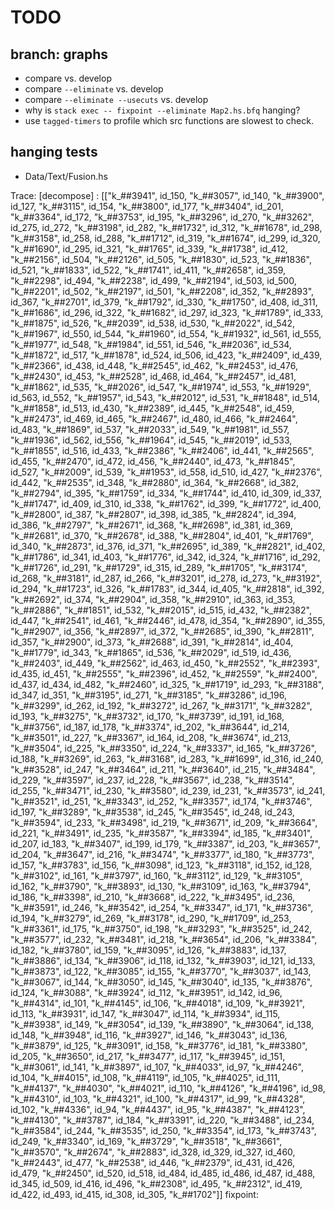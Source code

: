 # TODO

## branch: graphs

+ compare vs. develop
+ compare `--eliminate` vs. develop
+ compare `--eliminate --usecuts` vs. develop
+ why is `stack exec -- fixpoint --eliminate Map2.hs.bfq` hanging?
+ use `tagged-timers` to profile which src functions are slowest to check.

## hanging tests

+ Data/Text/Fusion.hs



Trace: [decompose] : [["k_##3941", id_150, "k_##3057", id_140, "k_##3900", id_127, "k_##3115", id_154, "k_##3800", id_177, "k_##3404", id_201, "k_##3364", id_172, "k_##3753", id_195, "k_##3296", id_270, "k_##3262", id_275, id_272, "k_##3198", id_282, "k_##1732", id_312, "k_##1678", id_298, "k_##3158", id_258, id_288, "k_##1712", id_319, "k_##1674", id_299, id_320, "k_##1690", id_295, id_321, "k_##1765", id_339, "k_##1738", id_412, "k_##2156", id_504, "k_##2126", id_505, "k_##1830", id_523, "k_##1836", id_521, "k_##1833", id_522, "k_##1741", id_411, "k_##2658", id_359, "k_##2298", id_494, "k_##2238", id_499, "k_##2194", id_503, id_500, "k_##2201", id_502, "k_##2197", id_501, "k_##2208", id_352, "k_##2893", id_367, "k_##2701", id_379, "k_##1792", id_330, "k_##1750", id_408, id_311, "k_##1686", id_296, id_322, "k_##1682", id_297, id_323, "k_##1789", id_333, "k_##1875", id_526, "k_##2039", id_538, id_530, "k_##2022", id_542, "k_##1967", id_550, id_544, "k_##1960", id_554, "k_##1932", id_561, id_555, "k_##1977", id_548, "k_##1984", id_551, id_546, "k_##2036", id_534, "k_##1872", id_517, "k_##1878", id_524, id_506, id_423, "k_##2409", id_439, "k_##2366", id_438, id_448, "k_##2545", id_462, "k_##2453", id_476, "k_##2430", id_453, "k_##2528", id_468, id_464, "k_##2457", id_481, "k_##1862", id_535, "k_##2026", id_547, "k_##1974", id_553, "k_##1929", id_563, id_552, "k_##1957", id_543, "k_##2012", id_531, "k_##1848", id_514, "k_##1858", id_513, id_430, "k_##2389", id_445, "k_##2548", id_459, "k_##2473", id_469, id_465, "k_##2467", id_480, id_466, "k_##2464", id_483, "k_##1869", id_537, "k_##2033", id_549, "k_##1981", id_557, "k_##1936", id_562, id_556, "k_##1964", id_545, "k_##2019", id_533, "k_##1855", id_516, id_433, "k_##2386", "k_##2406", id_441, "k_##2565", id_455, "k_##2470", id_472, id_456, "k_##2440", id_473, "k_##1845", id_527, "k_##2009", id_539, "k_##1953", id_558, id_510, id_427, "k_##2376", id_442, "k_##2535", id_348, "k_##2880", id_364, "k_##2668", id_382, "k_##2794", id_395, "k_##1759", id_334, "k_##1744", id_410, id_309, id_337, "k_##1747", id_409, id_310, id_338, "k_##1762", id_399, "k_##1772", id_400, "k_##2800", id_387, "k_##2807", id_398, id_385, "k_##2824", id_394, id_386, "k_##2797", "k_##2671", id_368, "k_##2698", id_381, id_369, "k_##2681", id_370, "k_##2678", id_388, "k_##2804", id_401, "k_##1769", id_340, "k_##2873", id_376, id_371, "k_##2695", id_389, "k_##2821", id_402, "k_##1786", id_341, id_403, "k_##1776", id_342, id_324, "k_##1716", id_292, "k_##1726", id_291, "k_##1729", id_315, id_289, "k_##1705", "k_##3174", id_268, "k_##3181", id_287, id_266, "k_##3201", id_278, id_273, "k_##3192", id_294, "k_##1723", id_326, "k_##1783", id_344, id_405, "k_##2818", id_392, "k_##2692", id_374, "k_##2904", id_358, "k_##2910", id_363, id_353, "k_##2886", "k_##1851", id_532, "k_##2015", id_515, id_432, "k_##2382", id_447, "k_##2541", id_461, "k_##2446", id_478, id_354, "k_##2890", id_355, "k_##2907", id_356, "k_##2897", id_372, "k_##2685", id_390, "k_##2811", id_357, "k_##2900", id_373, "k_##2688", id_391, "k_##2814", id_404, "k_##1779", id_343, "k_##1865", id_536, "k_##2029", id_519, id_436, "k_##2403", id_449, "k_##2562", id_463, id_450, "k_##2552", "k_##2393", id_435, id_451, "k_##2555", "k_##2396", id_452, "k_##2559", "k_##2400", id_437, id_434, id_482, "k_##2460", id_325, "k_##1719", id_293, "k_##3188", id_347, id_351, "k_##3195", id_271, "k_##3185", "k_##3286", id_196, "k_##3299", id_262, id_192, "k_##3272", id_267, "k_##3171", "k_##3282", id_193, "k_##3275", "k_##3732", id_170, "k_##3739", id_191, id_168, "k_##3756", id_187, id_178, "k_##3374", id_202, "k_##3644", id_214, "k_##3501", id_227, "k_##3367", id_164, id_208, "k_##3674", id_213, "k_##3504", id_225, "k_##3350", id_224, "k_##3337", id_165, "k_##3726", id_188, "k_##3269", id_263, "k_##3168", id_283, "k_##1699", id_316, id_240, "k_##3528", id_247, "k_##3464", id_211, "k_##3640", id_215, "k_##3484", id_229, "k_##3597", id_237, id_228, "k_##3567", id_238, "k_##3514", id_255, "k_##3471", id_230, "k_##3580", id_239, id_231, "k_##3573", id_241, "k_##3521", id_251, "k_##3343", id_252, "k_##3357", id_174, "k_##3746", id_197, "k_##3289", "k_##3538", id_245, "k_##3545", id_248, id_243, "k_##3594", id_233, "k_##3498", id_219, "k_##3671", id_209, "k_##3664", id_221, "k_##3491", id_235, "k_##3587", "k_##3394", id_185, "k_##3401", id_207, id_183, "k_##3407", id_199, id_179, "k_##3387", id_203, "k_##3657", id_204, "k_##3647", id_216, "k_##3474", "k_##3377", id_180, "k_##3773", id_157, "k_##3783", id_156, "k_##3098", id_123, "k_##3118", id_152, id_128, "k_##3102", id_161, "k_##3797", id_160, "k_##3112", id_129, "k_##3105", id_162, "k_##3790", "k_##3893", id_130, "k_##3109", id_163, "k_##3794", id_186, "k_##3398", id_210, "k_##3668", id_222, "k_##3495", id_236, "k_##3591", id_246, "k_##3542", id_254, "k_##3347", id_171, "k_##3736", id_194, "k_##3279", id_269, "k_##3178", id_290, "k_##1709", id_253, "k_##3361", id_175, "k_##3750", id_198, "k_##3293", "k_##3525", id_242, "k_##3577", id_232, "k_##3481", id_218, "k_##3654", id_206, "k_##3384", id_182, "k_##3780", id_159, "k_##3095", id_126, "k_##3883", id_137, "k_##3886", id_134, "k_##3906", id_118, id_132, "k_##3903", id_121, id_133, "k_##3873", id_122, "k_##3085", id_155, "k_##3770", "k_##3037", id_143, "k_##3067", id_144, "k_##3050", id_145, "k_##3040", id_135, "k_##3876", id_124, "k_##3088", "k_##3924", id_112, "k_##3951", id_142, id_96, "k_##4314", id_101, "k_##4145", id_106, "k_##4018", id_109, "k_##3921", id_113, "k_##3931", id_147, "k_##3047", id_114, "k_##3934", id_115, "k_##3938", id_149, "k_##3054", id_139, "k_##3890", "k_##3064", id_138, id_148, "k_##3948", id_116, "k_##3927", id_146, "k_##3043", id_136, "k_##3879", id_125, "k_##3091", id_158, "k_##3776", id_181, "k_##3380", id_205, "k_##3650", id_217, "k_##3477", id_117, "k_##3945", id_151, "k_##3061", id_141, "k_##3897", id_107, "k_##4033", id_97, "k_##4246", id_104, "k_##4015", id_108, "k_##4119", id_105, "k_##4025", id_111, "k_##4137", "k_##4030", "k_##4021", id_110, "k_##4126", "k_##4196", id_98, "k_##4310", id_103, "k_##4321", id_100, "k_##4317", id_99, "k_##4328", id_102, "k_##4336", id_94, "k_##4437", id_95, "k_##4387", "k_##4123", "k_##4130", "k_##3787", id_184, "k_##3391", id_220, "k_##3488", id_234, "k_##3584", id_244, "k_##3535", id_250, "k_##3354", id_173, "k_##3743", id_249, "k_##3340", id_169, "k_##3729", "k_##3518", "k_##3661", "k_##3570", "k_##2674", "k_##2883", id_328, id_329, id_327, id_460, "k_##2443", id_477, "k_##2538", id_446, "k_##2379", id_431, id_426, id_479, "k_##2450", id_520, id_518, id_484, id_485, id_486, id_487, id_488, id_345, id_509, id_416, id_496, "k_##2308", id_495, "k_##2312", id_419, id_422, id_493, id_415, id_308, id_305, "k_##1702"]]
fixpoint:
